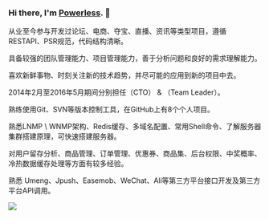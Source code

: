 ### Hi there, I'm [Powerless](https://wzxaini9.cn). 👋
  从业至今参与开发过论坛、电商、夺宝、直播、资讯等类型项目，遵循RESTAPI、PSR规范，代码结构清晰。
  
  具备较强的团队管理能力、项目管理能力，善于分析问题和良好的需求理解能力。
  
  喜欢新鲜事物、时刻关注新的技术趋势，并尽可能的应用到新的项目中去。
  
  2014年2月至2016年5月期间分别担任（CTO） & （Team Leader）。
  
  熟练使用Git、SVN等版本控制工具，在GitHub上有8个个人项目。
  
  熟悉LNMP \ WNMP架构、Redis缓存、多域名配置、常用Shell命令、了解服务器集群搭建原理，可快速搭建服务器。
  
  对用户留存分析、商品管理、订单管理、优惠券、商品集、后台权限、中奖概率、冷热数据缓存处理等方面有较多经验。
  
  熟悉 Umeng、Jpush、Easemob、WeChat、Ali等第三方平台接口开发及第三方平台API调用。

<img src="https://github-readme-stats.vercel.app/api?username=wzxaini9&show_icons=true&icon_color=0078e7&title_color=0078e7">

<!--
**wzxaini9/wzxaini9** is a ✨ _special_ ✨ repository because its `README.md` (this file) appears on your GitHub profile.

Here are some ideas to get you started:

- 🔭 I’m currently working on ...
- 🌱 I’m currently learning ...
- 👯 I’m looking to collaborate on ...
- 🤔 I’m looking for help with ...
- 💬 Ask me about ...
- 📫 How to reach me: ...
- 😄 Pronouns: ...
- ⚡ Fun fact: ...
-->
